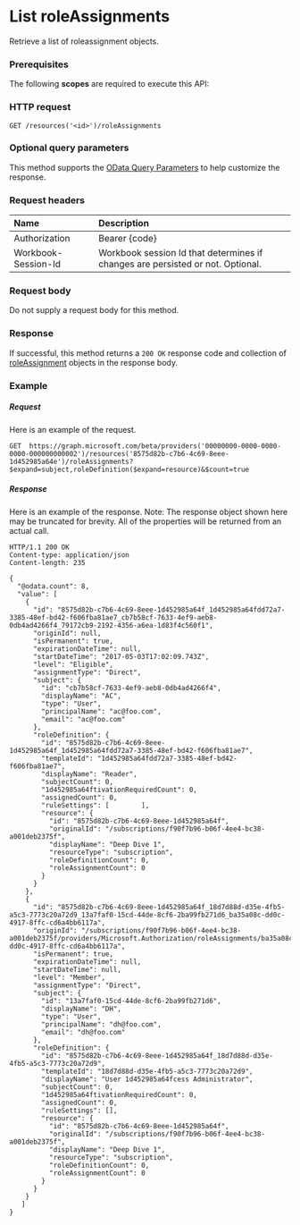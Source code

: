 # List roleAssignments

Retrieve a list of roleassignment objects.
### Prerequisites
The following **scopes** are required to execute this API: 
### HTTP request
<!-- { "blockType": "ignored" } -->
```http
GET /resources('<id>')/roleAssignments
```
### Optional query parameters
This method supports the [OData Query Parameters](http://graph.microsoft.io/docs/overview/query_parameters) to help customize the response.

### Request headers
| Name      |Description|
|:----------|:----------|
| Authorization  | Bearer {code}|
| Workbook-Session-Id  | Workbook session Id that determines if changes are persisted or not. Optional.|

### Request body
Do not supply a request body for this method.
### Response
If successful, this method returns a `200 OK` response code and collection of [roleAssignment](../resources/roleassignment.md) objects in the response body.
### Example
##### Request
Here is an example of the request.
<!-- {
  "blockType": "request",
  "name": "get_roleassignments"
}-->
```http
GET  https://graph.microsoft.com/beta/providers('00000000-0000-0000-0000-000000000002')/resources('8575d82b-c7b6-4c69-8eee-1d452985a64e')/roleAssignments?$expand=subject,roleDefinition($expand=resource)&$count=true
```
##### Response
Here is an example of the response. Note: The response object shown here may be truncated for brevity. All of the properties will be returned from an actual call.
<!-- {
  "blockType": "response",
  "truncated": true,
  "@odata.type": "microsoft.graph.roleAssignment",
  "isCollection": true
} -->
```http
HTTP/1.1 200 OK
Content-type: application/json
Content-length: 235

{
  "@odata.count": 8,
  "value": [
    {
      "id": "8575d82b-c7b6-4c69-8eee-1d452985a64f_1d452985a64fdd72a7-3385-48ef-bd42-f606fba81ae7_cb7b58cf-7633-4ef9-aeb8-0db4ad4266f4_79172cb9-2192-4356-a6ea-1d83f4c560f1",
      "originId": null,
      "isPermanent": true,
      "expirationDateTime": null,
      "startDateTime": "2017-05-03T17:02:09.743Z",
      "level": "Eligible",
      "assignmentType": "Direct",
      "subject": {
        "id": "cb7b58cf-7633-4ef9-aeb8-0db4ad4266f4",
        "displayName": "AC",
        "type": "User",
        "principalName": "ac@foo.com",
        "email": "ac@foo.com"
      },
      "roleDefinition": {
        "id": "8575d82b-c7b6-4c69-8eee-1d452985a64f_1d452985a64fdd72a7-3385-48ef-bd42-f606fba81ae7",
        "templateId": "1d452985a64fdd72a7-3385-48ef-bd42-f606fba81ae7",
        "displayName": "Reader",
        "subjectCount": 0,
        "1d452985a64ftivationRequiredCount": 0,
        "assignedCount": 0,
        "ruleSettings": [        ],
        "resource": {
          "id": "8575d82b-c7b6-4c69-8eee-1d452985a64f",
          "originalId": "/subscriptions/f90f7b96-b06f-4ee4-bc38-a001deb2375f",
          "displayName": "Deep Dive 1",
          "resourceType": "subscription",
          "roleDefinitionCount": 0,
          "roleAssignmentCount": 0
        }
      }
    },
    {
      "id": "8575d82b-c7b6-4c69-8eee-1d452985a64f_18d7d88d-d35e-4fb5-a5c3-7773c20a72d9_13a7faf0-15cd-44de-8cf6-2ba99fb271d6_ba35a08c-dd0c-4917-8ffc-cd6a4bb6117a",
      "originId": "/subscriptions/f90f7b96-b06f-4ee4-bc38-a001deb2375f/providers/Microsoft.Authorization/roleAssignments/ba35a08c-dd0c-4917-8ffc-cd6a4bb6117a",
      "isPermanent": true,
      "expirationDateTime": null,
      "startDateTime": null,
      "level": "Member",
      "assignmentType": "Direct",
      "subject": {
        "id": "13a7faf0-15cd-44de-8cf6-2ba99fb271d6",
        "displayName": "DH",
        "type": "User",
        "principalName": "dh@foo.com",
        "email": "dh@foo.com"
      },
      "roleDefinition": {
        "id": "8575d82b-c7b6-4c69-8eee-1d452985a64f_18d7d88d-d35e-4fb5-a5c3-7773c20a72d9",
        "templateId": "18d7d88d-d35e-4fb5-a5c3-7773c20a72d9",
        "displayName": "User 1d452985a64fcess Administrator",
        "subjectCount": 0,
        "1d452985a64ftivationRequiredCount": 0,
        "assignedCount": 0,
        "ruleSettings": [],
        "resource": {
          "id": "8575d82b-c7b6-4c69-8eee-1d452985a64f",
          "originalId": "/subscriptions/f90f7b96-b06f-4ee4-bc38-a001deb2375f",
          "displayName": "Deep Dive 1",
          "resourceType": "subscription",
          "roleDefinitionCount": 0,
          "roleAssignmentCount": 0
        }
      }
    }
   ]
}
```

<!-- uuid: 8fcb5dbc-d5aa-4681-8e31-b001d5168d79
2015-10-25 14:57:30 UTC -->
<!-- {
  "type": "#page.annotation",
  "description": "List roleAssignments",
  "keywords": "",
  "section": "documentation",
  "tocPath": ""
}-->